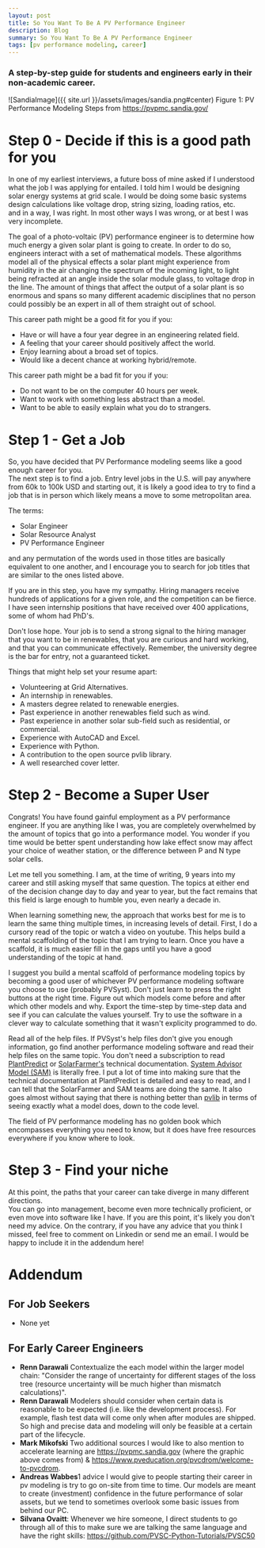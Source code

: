 ```yaml
---
layout: post
title: So You Want To Be A PV Performance Engineer
description: Blog
summary: So You Want To Be A PV Performance Engineer
tags: [pv performance modeling, career]
---
```


### A step-by-step guide for students and engineers early in their non-academic career.

![SandiaImage]({{ site.url }}/assets/images/sandia.png#center)
Figure 1:  PV Performance Modeling Steps from https://pvpmc.sandia.gov/

# Step 0 - Decide if this is a good path for you

In one of my earliest interviews, a future boss of mine asked if I understood what the job I was applying
for entailed.  I told him I would be designing solar energy systems at grid scale.  I would be doing
some basic systems design calculations like voltage drop, string sizing, loading ratios, etc.  
and in a way, I was right.  In most other ways I was wrong, or at best I was very incomplete.  

The goal of a photo-voltaic (PV) performance engineer is to determine how much energy a given solar plant
is going to create.  In order to do so, engineers interact with a set of mathematical models.  These
algorithms model all of the physical effects a solar plant might experience from humidity in the air
changing the spectrum of the incoming light, to light being refracted at an angle inside the solar module glass, 
to voltage drop in the line.  The amount of things that affect the output of a solar plant is so enormous
and spans so many different academic disciplines that no person could possibly be an expert in 
all of them straight out of school.


This career path might be a good fit for you if you:
* Have or will have a four year degree in an engineering related field.
* A feeling that your career should positively affect the world.
* Enjoy learning about a broad set of topics.
* Would like a decent chance at working hybrid/remote.


This career path might be a bad fit for you if you:
* Do not want to be on the computer 40 hours per week.
* Want to work with something less abstract than a model.
* Want to be able to easily explain what you do to strangers.

# Step 1 - Get a Job

So, you have decided that PV Performance modeling seems like a good enough career for you.  
The next step is to find a job.  Entry level jobs in the U.S. will pay anywhere from 60k to 100k USD
and starting out, it is likely a good idea to try to find a job that is in person
which likely means a move to some metropolitan area.

The terms:
 * Solar Engineer
 * Solar Resource Analyst
 * PV Performance Engineer

and any permutation of the words used in those titles are basically equivalent to one another,
and I encourage you to search for job titles that are similar to the ones listed above. 

If you are in this step, you have my sympathy.  Hiring managers receive hundreds of applications
for a given role, and the competition can be fierce.  I have seen internship positions that have
received over 400 applications, some of whom had PhD's.  

Don't lose hope.  Your job is to send a strong signal to the hiring manager that 
you want to be in renewables, that you are curious and hard working, and that you can 
communicate effectively.  Remember, the university degree is the bar for entry, not a guaranteed ticket.  

Things that might help set your resume apart:
 * Volunteering at Grid Alternatives.
 * An internship in renewables.
 * A masters degree related to renewable energies. 
 * Past experience in another renewables field such as wind.
 * Past experience in another solar sub-field such as residential, or commercial.
 * Experience with AutoCAD and Excel.
 * Experience with Python.
 * A contribution to the open source pvlib library.
 * A well researched cover letter.


# Step 2 - Become a Super User

Congrats!  You have found gainful employment as a PV performance engineer.
If you are anything like I was, you are completely overwhelmed by the amount of topics
that go into a performance model.  You wonder if you time would be better spent
understanding how lake effect snow may affect your choice of weather station,
or the difference between P and N type solar cells. 

Let me tell you something.  I am, at the time of writing, 9 years into my career
and still asking myself that same question.  The topics at either end of the decision change
day to day and year to year, but the fact remains that this field is large enough
to humble you, even nearly a decade in. 

When learning something new, the approach that works best for me is to learn the same thing multiple times,
in increasing levels of detail.  First, I do a cursory read of the topic or watch a video on youtube.
This helps build a mental scaffolding of the topic that I am trying to learn.  Once you have a scaffold, 
it is much easier fill in the gaps until you have a good understanding of the topic at hand.

I suggest you build a mental scaffold of performance modeling topics by becoming a good user of whichever PV
performance modeling software you choose to use (probably PVSyst).  Don't just learn to press the right buttons
at the right time.  Figure out which models come before and after which other models and why. 
Export the time-step by time-step data and see if you can calculate the values yourself.  Try 
to use the software in a clever way to calculate something that it wasn't explicity 
programmed to do.  

Read all of the help files.  If PVSyst's help files don't give you enough information,
go find another performance modeling software and read their help files on the same topic.
You don't need a subscription to read [PlantPredict](https://terabase.atlassian.net/servicedesk/customer/portal/3/topic/c36a0aae-0975-4773-b870-32230f10f356/article/1257865413) or [SolarFarmer's](https://myworkspace.dnv.com/download/public/renewables/solarfarmer/manuals/v1_0_240_0/CalcRef/Introduction/introduction.html) technical documentation.
[System Advisor Model (SAM)](https://sam.nrel.gov/) is literally free.  I put a lot of time into making sure that
the technical documentation at PlantPredict is detailed and easy to read,
and I can tell that the SolarFarmer and SAM teams are doing the same.  It also
goes almost without saying that there is nothing better than [pvlib](https://pvlib-python.readthedocs.io/en/stable/) in terms of seeing exactly what a model does, down to the code level.

The field of PV performance modeling has no golden book which encompasses everything you need to know,
but it does have free resources everywhere if you know where to look.

# Step 3 - Find your niche

At this point, the paths that your career can take diverge in many different directions.  
You can go into management, become even more technically proficient, or even move into 
software like I have.  If you are this point, it's likely you don't need
my advice.  On the contrary, if you have any advice that you think I missed, feel free
to comment on Linkedin or send me an email.  I would be happy to include it in the addendum here!

# Addendum

## For Job Seekers
* None yet

## For Early Career Engineers

* **Renn Darawali** Contextualize the each model within the larger model chain: "Consider the range of uncertainty for different stages of the loss tree (resource uncertainty will be much higher than mismatch calculations)".
* **Renn Darawali** Modelers should consider when certain data is reasonable to be expected (i.e. like the development process). For example, flash test data will come only when after modules are shipped. So high and precise data and modeling will only be feasible at a certain part of the lifecycle.
* **Mark Mikofski** Two additional sources I would like to also mention to accelerate learning are https://pvpmc.sandia.gov (where the graphic above comes from) & https://www.pveducation.org/pvcdrom/welcome-to-pvcdrom.
* **Andreas Wabbes**1 advice I would give to people starting their career in pv modeling is try to go on-site from time to time. Our models are meant to create (investment) confidence in the future performance of solar assets, but we tend to sometimes overlook some basic issues from behind our PC. 
* **Silvana Ovaitt**:  Whenever we hire someone, I direct students to go through all of this to make sure we are talking the same language and have the right skills:  https://github.com/PVSC-Python-Tutorials/PVSC50
